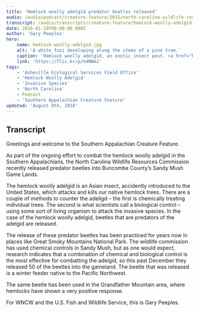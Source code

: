 ```yaml
---
title: 'Hemlock woolly adelgid predator beatles released'
audio: /audio/podcast/creature-feature/2015/north-carolina-wildlife-resources-council-hemlock-woolly-adelgid-predator-beetles.mp3
transcript: /audio/transcripts/creature-feature/hemlock-woolly-adelgid-control-in-sandy-mush.pdf
date: 2016-01-19T00:00:00.000Z
author: 'Gary Peeples'
hero:
    name: hemlock-woolly-adelgid.jpg
    alt: 'A white fuzz developing along the stems of a pine tree.'
    caption: 'Hemlock woolly adelgid, an exotic insect pest. <a href="https://flic.kr/p/h4NNmJ">Photo</a> by Nicholas A. Tonelli, CC BY 2.0.'
    link: 'https://flic.kr/p/h4NNmJ'
tags:
    - 'Asheville Ecological Services Field Office'
    - 'Hemlock Woolly Adelgid'
    - 'Invasive Species'
    - 'North Carolina'
    - Podcast
    - 'Southern Appalachian Creature Feature'
updated: 'August 8th, 2018'
---
```


## Transcript

Greetings and welcome to the Southern Appalachian Creature Feature.

As part of the ongoing effort to combat the hemlock woolly adelgid in the Southern Appalachians, the North Carolina Wildlife Resources Commission recently released predator beetles into Buncombe County’s Sandy Mush Game Lands.

The hemlock woolly adelgid is an Asian insect, accidently introduced to the United States, which attacks and kills our native hemlock trees. There are a couple of methods to counter the adeligd – the first is chemically treating individual trees. The second is what scientists call a biological control – using some sort of living organism to attack the invasive species. In the case of the hemlock woolly adelgid, beetles that are predators of the adelgid are released.

The release of these predator beetles has been practiced for years now in places like Great Smoky Mountains National Park. The wildlife commission has used chemical controls in Sandy Mush, but as one would expect, research indicates that a combination of chemical and biological control is the most effective for combatting the adelgid, so this past December they released 50 of the beetles into the gameland. The beetle that was released is a winter feeder native to the Pacific Northwest.

The same beetle has been used in the Grandfather Mountain area, where hemlocks have shown a very positive response.

For WNCW and the U.S. Fish and Wildlife Service, this is Gary Peeples.